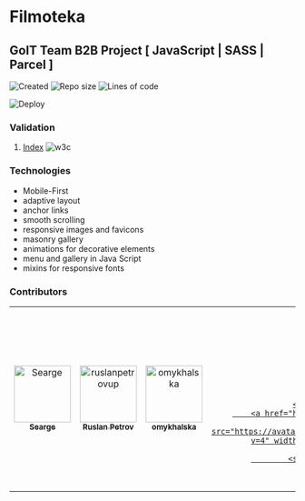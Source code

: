 # Filmoteka

## GoIT Team B2B Project [ JavaScript | SASS | Parcel ]

![Created](https://img.shields.io/date/1638451438.svg?style=flat-square&logo=github)
![Repo size](https://img.shields.io/github/repo-size/Searge/filmoteka?style=flat-square)
![Lines of code](https://img.shields.io/tokei/lines/github/Searge/filmoteka?style=flat-square&color=orange)

![Deploy](https://github.com/Searge/filmoteka/workflows/Build-n-Deploy/badge.svg?branch=main&style=flat-square)

### Validation

1. [Index](https://validator.w3.org/nu/?doc=https%3A%2F%2Fsearge.github.io%2Ffilmoteka%2F)
   ![w3c](https://img.shields.io/w3c-validation/default?targetUrl=https%3A%2F%2Fsearge.github.io%2Ffilmoteka%2F&style=flat-square)

### Technologies

- Mobile-First
- adaptive layout
- anchor links
- smooth scrolling
- responsive images and favicons
- masonry gallery
- animations for decorative elements
- menu and gallery in Java Script
- mixins for responsive fonts

### Contributors

<!-- readme: contributors -start -->
<table>
<tr>
    <td align="center">
        <a href="https://github.com/Searge">
            <img src="https://avatars.githubusercontent.com/u/2125311?v=4" width="100;" alt="Searge"/>
            <br />
            <sub><b>Searge</b></sub>
        </a>
    </td>
    <td align="center">
        <a href="https://github.com/ruslanpetrovup">
            <img src="https://avatars.githubusercontent.com/u/48686933?v=4" width="100;" alt="ruslanpetrovup"/>
            <br />
            <sub><b>Ruslan Petrov</b></sub>
        </a>
    </td>
    <td align="center">
        <a href="https://github.com/omykhalska">
            <img src="https://avatars.githubusercontent.com/u/83216292?v=4" width="100;" alt="omykhalska"/>
            <br />
            <sub><b>omykhalska</b></sub>
        </a>
    </td>
    <td align="center">
        <a href="https://github.com/Huk2021">
            <img src="https://avatars.githubusercontent.com/u/83830229?v=4" width="100;" alt="Huk2021"/>
            <br />
            <sub><b>Viktoriia Huk</b></sub>

        </a>
    </td>
    <td align="center">
        <a href="https://github.com/OlgaOnoshko">
            <img src="https://avatars.githubusercontent.com/u/84858305?v=4" width="100;" alt="OlgaOnoshko"/>
            <br />
            <sub><b>OlgaOnoshko</b></sub>
        </a>
    </td></tr>
</table>
<!-- readme: contributors -end -->
